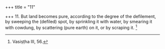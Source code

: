 +++
title = "11"

+++
11. But land becomes pure, according to the degree of the defilement, by sweeping the (defiled) spot, by sprinkling it with water, by smearing it with cowdung, by scattering (pure earth) on it, or by scraping it. [^9] 


[^9]:  Vasiṣṭha III, 56.
